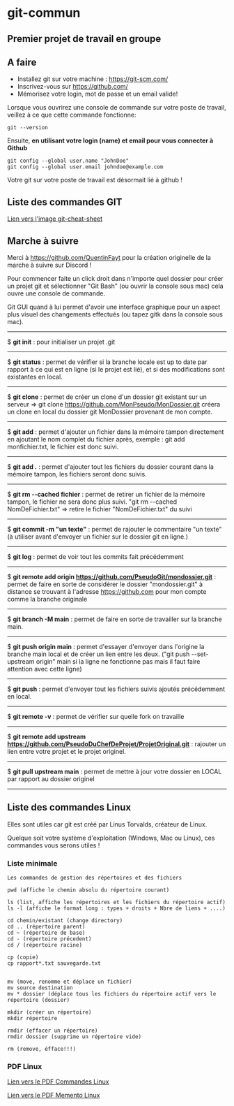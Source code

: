 # git-commun

## Premier projet de travail en groupe

## A faire

- Installez git sur votre machine : https://git-scm.com/
- Inscrivez-vous sur https://github.com/
- Mémorisez votre login, mot de passe et un email valide!

Lorsque vous ouvrirez une console de commande sur votre poste de travail, veillez à ce que cette commande fonctionne:

    git --version

Ensuite, **en utilisant votre login (name) et email pour vous connecter à Github**

    git config --global user.name "JohnDoe"
    git config --global user.email johndoe@example.com

Votre git sur votre poste de travail est désormait lié à github !   

## Liste des commandes GIT

[Lien vers l'image git-cheat-sheet](https://raw.githubusercontent.com/mikhawa/g_i_t/main/img/Git-cheat-sheet.jpg "git-cheat-sheet")

## Marche à suivre

Merci à https://github.com/QuentinFayt pour la création originelle de la marche à suivre sur Discord !

Pour commencer faite un click droit dans n'importe quel dossier pour créer un projet git et sélectionner "Git Bash" (ou ouvrir la console sous mac) cela ouvre une console de commande. 

Git GUI quand à lui permet d'avoir une interface graphique pour un aspect plus visuel des changements effectués (ou tapez gitk dans la console sous mac).


---
$ **git init** : pour initialiser un projet .git

---
$ **git status** : permet de vérifier si la branche locale est up to date par rapport à ce qui est en ligne (si le projet est lié), et si des modifications sont existantes en local.

---
$ **git clone** : permet de créer un clone d'un dossier git existant sur un serveur => git clone https://github.com/MonPseudo/MonDossier.git créera un clone en local du dossier git MonDossier provenant de mon compte.

---
$ **git add** : permet d'ajouter un fichier dans la mémoire tampon directement en ajoutant le nom complet du fichier après, exemple : 
git add monfichier.txt, le fichier est donc suivi.

---
$ **git add .** : permet d'ajouter tout les fichiers du dossier courant dans la mémoire tampon, les fichiers seront donc suivis.

---
$ **git rm --cached fichier** : permet de retirer un fichier de la mémoire tampon, le fichier ne sera donc plus suivi. "git rm --cached NomDeFichier.txt" => retire le fichier "NomDeFichier.txt" du suivi

---
$ **git commit -m "un texte"** : permet de rajouter le commentaire "un texte" (à utiliser avant d'envoyer un fichier sur le dossier git en ligne.)

---
$ **git log** : permet de voir tout les commits fait précédemment

---
$ **git remote add origin https://github.com/PseudoGit/mondossier.git** : permet de faire en sorte de considérer le dossier "mondossier.git" à distance se trouvant à l'adresse https://github.com pour mon compte comme la branche originale

---
$ **git branch -M main** : permet de faire en sorte de travailler sur la branche main. 

---
$ **git push origin main** : permet d'essayer d'envoyer dans l'origine la branche main local et de créer un lien entre les deux. ("git push --set-upstream origin" main si la ligne ne fonctionne pas mais il faut faire attention avec cette ligne)

---
$ **git push** : permet d'envoyer tout les fichiers suivis ajoutés précédemment en local.

---
$ **git remote -v** : permet de vérifier sur quelle fork on travaille

---
$ **git remote add upstream https://github.com/PseudoDuChefDeProjet/ProjetOriginal.git** : rajouter un lien entre votre projet et le projet originel.

---
$ **git pull upstream main** : permet de mettre à jour votre dossier en LOCAL par rapport au dossier originel

---


## Liste des commandes Linux

Elles sont utiles car git est créé par Linus Torvalds, créateur de Linux.

Quelque soit votre système d'exploitation (Windows, Mac ou Linux), ces commandes vous serons utiles !

### Liste minimale

    Les commandes de gestion des répertoires et des fichiers

    pwd (affiche le chemin absolu du répertoire courant)

    ls (list, affiche les répertoires et les fichiers du répertoire actif)
    ls -l (affiche le format long : types + droits + Nbre de liens + ....)

    cd chemin/existant (change directory)
    cd .. (répertoire parent)
    cd ~ (répertoire de base)
    cd - (répertoire précedent)
    cd / (répertoire racine)

    cp (copie)
    cp rapport*.txt sauvegarde.txt


    mv (move, renomme et déplace un fichier)
    mv source destination
    mv * dossier (déplace tous les fichiers du répertoire actif vers le répertoire (dossier)

    mkdir (créer un répertoire)
    mkdir répertoire

    rmdir (effacer un répertoire)
    rmdir dossier (supprime un répertoire vide)

    rm (remove, éfface!!!)

### PDF Linux

[Lien vers le PDF Commandes Linux](https://github.com/WebDevCF2m2021/git-commun/raw/main/commandes%20Linux/commandes_linux.pdf "Memento Linux")

[Lien vers le PDF Memento Linux](https://github.com/WebDevCF2m2021/git-commun/raw/main/commandes%20Linux/memento_linux.pdf "Memento Linux")




